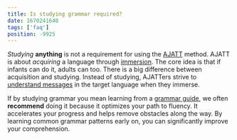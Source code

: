 ```yaml
---
title: Is studying grammar required?
date: 1670241648
tags: ['faq']
position: -9925
---
```


*Studying* **anything** is not a requirement for using the [AJATT](whats-ajatt.html) method.
AJATT is about *acquiring* a language through [immersion](whats-immersion.html).
The core idea is that if infants can do it, adults can too.
There is a big difference between acquisition and studying.
Instead of studying,
AJATTers strive to [understand messages](what-is-comprehensible-input.html)
in the target language when they immerse.

If by studying grammar you mean learning from a
[grammar guide](learning-grammar.html#grammar-guides),
we often **recommend** doing it because it optimizes your path to fluency.
It accelerates your progress
and helps remove obstacles along the way.
By learning common grammar patterns early on,
you can significantly improve your comprehension.
